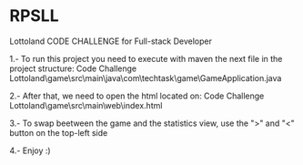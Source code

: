 # RPSLL
Lottoland CODE CHALLENGE for Full-stack Developer

1.- To run this project you need to execute with maven the next file in the project structure:
Code Challenge Lottoland\game\src\main\java\com\techtask\game\GameApplication.java

2.- After that, we need to open the html located on:
Code Challenge Lottoland\game\src\main\web\index.html

3.- To swap beetween the game and the statistics view, use the ">" and "<" button on the top-left side

4.- Enjoy :)
